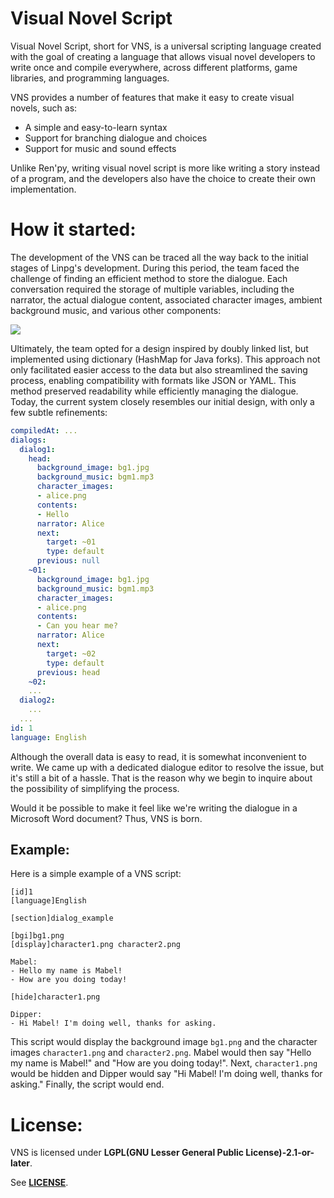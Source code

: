 # Visual Novel Script

Visual Novel Script, short for VNS, is a universal scripting language created with the goal of creating a language that allows visual novel developers to write once and compile everywhere, across different platforms, game libraries, and programming languages.

VNS provides a number of features that make it easy to create visual novels, such as:

- A simple and easy-to-learn syntax
- Support for branching dialogue and choices
- Support for music and sound effects

Unlike Ren'py, writing visual novel script is more like writing a story instead of a program, and the developers also have the choice to create their own implementation.

# How it started:

The development of the VNS can be traced all the way back to the initial stages of Linpg's development. During this period, the team faced the challenge of finding an efficient method to store the dialogue. Each conversation required the storage of multiple variables, including the narrator, the actual dialogue content, associated character images, ambient background music, and various other components:

![](vns-docs/docs/readme_conv_ex.png)

Ultimately, the team opted for a design inspired by doubly linked list, but implemented using dictionary (HashMap for Java forks). This approach not only facilitated easier access to the data but also  streamlined the saving process, enabling compatibility with formats like JSON or YAML. This method preserved readability while efficiently  managing the dialogue. Today, the current system closely resembles our initial design, with only a few subtle refinements:

```yaml
compiledAt: ...
dialogs:
  dialog1:
    head:
      background_image: bg1.jpg
      background_music: bgm1.mp3
      character_images:
      - alice.png
      contents:
      - Hello
      narrator: Alice
      next:
        target: ~01
        type: default
      previous: null
    ~01:
      background_image: bg1.jpg
      background_music: bgm1.mp3
      character_images:
      - alice.png
      contents:
      - Can you hear me?
      narrator: Alice
      next:
        target: ~02
        type: default
      previous: head
    ~02:
    ...
  dialog2:
    ...
  ...
id: 1
language: English
```

Although the overall data is easy to read, it is somewhat inconvenient to write. We came up with a dedicated dialogue editor to resolve the issue, but it's still a bit of a hassle. That is the reason why we begin to inquire about the possibility of simplifying the process.

Would it be possible to make it feel like we're writing the dialogue in a Microsoft Word document? Thus, VNS is born.

## **Example**:

Here is a simple example of a VNS script:

```vns
[id]1
[language]English

[section]dialog_example

[bgi]bg1.png
[display]character1.png character2.png

Mabel:
- Hello my name is Mabel!
- How are you doing today!

[hide]character1.png

Dipper:
- Hi Mabel! I'm doing well, thanks for asking.
```

This script would display the background image `bg1.png` and the character images `character1.png` and `character2.png`. Mabel would then say "Hello my name is Mabel!" and "How are you doing today!". Next, `character1.png` would be hidden and Dipper would say "Hi Mabel! I'm doing well, thanks for asking." Finally, the script would end.

# License:

VNS is licensed under **LGPL(GNU Lesser General Public License)-2.1-or-later**.

See **[LICENSE](https://github.com/LinpgFoundation/vns/blob/main/LICENSE)**.
